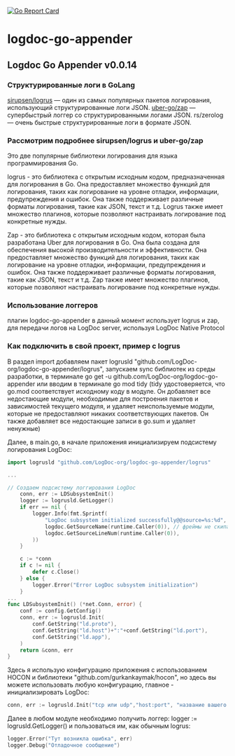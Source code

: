 [![Go Report Card](https://goreportcard.com/badge/github.com/LogDoc-org/logdoc-go-appender)](https://goreportcard.com/report/github.com/LogDoc-org/logdoc-go-appender)

# logdoc-go-appender

## Logdoc Go Appender v0.0.14

### Структурированные логи в GoLang
[sirupsen/logrus](https://github.com/uber-go/zap) — один из самых популярных пакетов логирования, использующий структурированные логи JSON.
[uber-go/zap](https://github.com/uber-go/zap) — супербыстрый логгер со структурированными логами JSON.
rs/zerolog — очень быстрые структурированные логи в формате JSON.


### Рассмотрим подробнее sirupsen/logrus и uber-go/zap
Это две популярные библиотеки логирования для языка программирования Go.

logrus - это библиотека с открытым исходным кодом, предназначенная для логирования в Go. Она предоставляет множество функций для логирования, таких как логирование на уровне отладки, информации, предупреждения и ошибок. Она также поддерживает различные форматы логирования, такие как JSON, текст и т.д. Logrus также имеет множество плагинов, которые позволяют настраивать логирование под конкретные нужды.

Zap - это библиотека с открытым исходным кодом, которая была разработана Uber для логирования в Go. Она была создана для обеспечения высокой производительности и эффективности. Она предоставляет множество функций для логирования, таких как логирование на уровне отладки, информации, предупреждения и ошибок. Она также поддерживает различные форматы логирования, такие как JSON, текст и т.д. Zap также имеет множество плагинов, которые позволяют настраивать логирование под конкретные нужды.

### Использование логгеров
плагин logdoc-go-appender в данный момент использует logrus и zap, для передачи логов на LogDoc server, используя LogDoc Native Protocol

### Как подключить в свой проект, пример с logrus
В раздел import добавляем пакет logrusld "github.com/LogDoc-org/logdoc-go-appender/logrus", запускаем sync библиотек из среды разработки, в терминале go get -u github.com/LogDoc-org/logdoc-go-appender или вводим в терминале go mod tidy (tidy удостоверяется, что go.mod соответствует исходному коду в модуле. Он добавляет все недостающие модули, необходимые для построения пакетов и зависимостей текущего модуля, и удаляет неиспользуемые модули, которые не предоставляют никаких соответствующих пакетов. Он также добавляет все недостающие записи в go.sum и удаляет ненужные)

Далее, в main.go, в начале приложения инициализируем подсистему логирования LogDoc:

```go
import logrusld "github.com/LogDoc-org/logdoc-go-appender/logrus"

...

// Создаем подсистему логгирования LogDoc
	conn, err := LDSubsystemInit()
	logger := logrusld.GetLogger()
	if err == nil {
		logger.Info(fmt.Sprintf(
			"LogDoc subsystem initialized successfully@@source=%s:%d",
			logdoc.GetSourceName(runtime.Caller(0)), // фреймы не скипаем, не exception
			logdoc.GetSourceLineNum(runtime.Caller(0)),
		))
	}

	c := *conn
	if c != nil {
		defer c.Close()
	} else {
		logger.Error("Error LogDoc subsystem initialization")
	}
...
func LDSubsystemInit() (*net.Conn, error) {
	conf := config.GetConfig()
	conn, err := logrusld.Init(
		conf.GetString("ld.proto"),
		conf.GetString("ld.host")+":"+conf.GetString("ld.port"),
		conf.GetString("ld.app"),
	)
	return &conn, err
}

```

Здесь я использую конфигурацию приложения с использованием HOCON и библиотеки 
"github.com/gurkankaymak/hocon", но здесь вы можете использовать любую конфигурацию, главное - инициализировать LogDoc:

```go
conn, err := logrusld.Init("tcp или udp","host:port", "название вашего приложения")
```

Далее в любом модуле необходимо получить логгер: logger := logrusld.GetLogger() и пользоваться им, как обычным logrus:

```go
logger.Error("Тут возникла ошибка", err)
logger.Debug("Отладочное сообщение")
```
